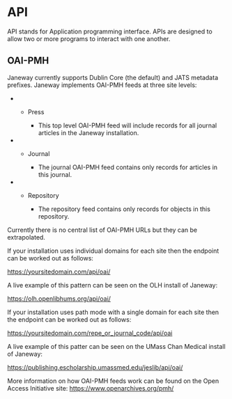 # API

API stands for Application programming interface. APIs are designed to
allow two or more programs to interact with one another.

## OAI-PMH

Janeway currently supports Dublin Core (the default) and JATS metadata
prefixes. Janeway implements OAI-PMH feeds at three site levels:

  -   - Press
        
          - This top level OAI-PMH feed will include records for all
            journal articles in the Janeway installation.

  -   - Journal
        
          - The journal OAI-PMH feed contains only records for articles
            in this journal.

  -   - Repository
        
          - The repository feed contains only records for objects in
            this repository.

Currently there is no central list of OAI-PMH URLs but they can be
extrapolated.

If your installation uses individual domains for each site then the
endpoint can be worked out as follows:

<https://yoursitedomain.com/api/oai/>

A live example of this pattern can be seen on the OLH install of
Janeway:

<https://olh.openlibhums.org/api/oai/>

If your installation uses path mode with a single domain for each site
then the endpoint can be worked out as follows:

<https://yoursitedomain.com/repe_or_journal_code/api/oai>

A live example of this patter can be seen on the UMass Chan Medical
install of Janeway:

<https://publishing.escholarship.umassmed.edu/jeslib/api/oai/>

More information on how OAI-PMH feeds work can be found on the Open
Access Initiative site: <https://www.openarchives.org/pmh/>
